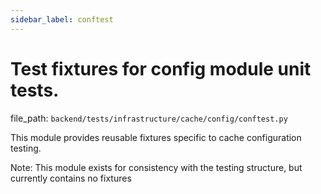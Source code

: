 ```yaml
---
sidebar_label: conftest
---
```


# Test fixtures for config module unit tests.

  file_path: `backend/tests/infrastructure/cache/config/conftest.py`

This module provides reusable fixtures specific to cache configuration testing.

Note: This module exists for consistency with the testing structure,
but currently contains no fixtures
